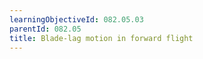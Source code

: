 ```yaml
---
learningObjectiveId: 082.05.03
parentId: 082.05
title: Blade-lag motion in forward flight
---
```




